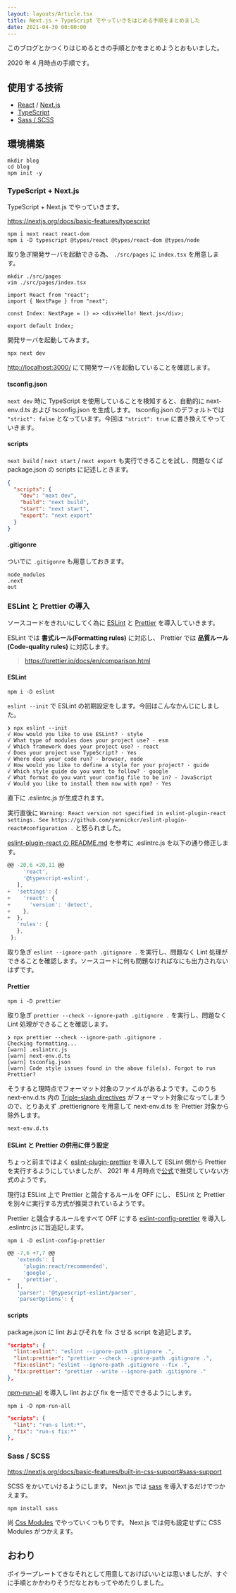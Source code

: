 ```yaml
---
layout: layouts/Article.tsx
title: Next.js + TypeScript でやっていきをはじめる手順をまとめました
date: 2021-04-30 00:00:00
---
```


このブログとかつくりはじめるときの手順とかをまとめようとおもいました。

2020 年 4 月時点の手順です。

## 使用する技術

- [React](https://reactjs.org/) / [Next.js](https://nextjs.org/)
- [TypeScript](https://www.typescriptlang.org/)
- [Sass / SCSS](https://sass-lang.com/)

## 環境構築

```
mkdir blog
cd blog
npm init -y
```

### TypeScript + Next.js

TypeScript + Next.js でやっていきます。

<https://nextjs.org/docs/basic-features/typescript>

```
npm i next react react-dom
npm i -D typescript @types/react @types/react-dom @types/node
```

取り急ぎ開発サーバを起動できる為、 `./src/pages` に `index.tsx` を用意します。

```
mkdir ./src/pages
vim ./src/pages/index.tsx
```

```typescript:index.tsx
import React from "react";
import { NextPage } from "next";

const Index: NextPage = () => <div>Hello! Next.js</div>;

export default Index;
```

開発サーバを起動してみます。

```
npx next dev
```

<http://localhost:3000/> にて開発サーバを起動していることを確認します。

#### tsconfig.json

`next dev` 時に TypeScript を使用していることを検知すると、自動的に next-env.d.ts および tsconfig.json
を生成します。 tsconfig.json のデフォルトでは `"strict": false` となっています。今回は `"strict": true`
に書き換えてやっていきます。

#### scripts

`next build` / `next start` / `next export` も実行できることを試し、問題なくば package.json の
scripts に記述しときます。

```json:package.json
{
  "scripts": {
    "dev": "next dev",
    "build": "next build",
    "start": "next start",
    "export": "next export"
  }
}
```

#### .gitigonre

ついでに `.gitigonre` も用意しておきます。

```.gitignore
node_modules
.next
out
```

### ESLint と Prettier の導入

ソースコードをきれいにしてく為に [ESLint](https://eslint.org/) と
[Prettier](https://prettier.io/) を導入していきます。

ESLint では **書式ルール(Formatting rules)** に対応し、 Prettier では **品質ルール(Code-quality
rules)** に対応します。

> <https://prettier.io/docs/en/comparison.html>

#### ESLint

```
npm i -D eslint
```

`eslint --init` で ESLint の初期設定をします。今回はこんなかんじにしました。

```
❯ npx eslint --init
√ How would you like to use ESLint? · style
√ What type of modules does your project use? · esm
√ Which framework does your project use? · react
√ Does your project use TypeScript? · Yes
√ Where does your code run? · browser, node
√ How would you like to define a style for your project? · guide
√ Which style guide do you want to follow? · google
√ What format do you want your config file to be in? · JavaScript
√ Would you like to install them now with npm? · Yes
```

直下に .eslintrc.js が生成されます。

実行直後に
`Warning: React version not specified in eslint-plugin-react settings. See https://github.com/yannickcr/eslint-plugin-react#configuration .`
と怒られました。

[eslint-plugin-react の README.md](https://github.com/yannickcr/eslint-plugin-react#configuration)
を参考に .eslintrc.js を以下の通り修正します。

```diff:.eslintrc.js
@@ -20,6 +20,11 @@
     'react',
     '@typescript-eslint',
   ],
+  'settings': {
+    'react': {
+      'version': 'detect',
+    },
+  },
   'rules': {
   },
 };
```

取り急ぎ `eslint --ignore-path .gitignore .` を実行し、問題なく Lint
処理ができることを確認します。ソースコードに何も問題なければなにも出力されないはずです。

#### Prettier

```
npm i -D prettier
```

取り急ぎ `prettier --check --ignore-path .gitignore .` を実行し、問題なく Lint
処理ができることを確認します。

```
❯ npx prettier --check --ignore-path .gitignore .
Checking formatting...
[warn] .eslintrc.js
[warn] next-env.d.ts
[warn] tsconfig.json
[warn] Code style issues found in the above file(s). Forgot to run Prettier?
```

そうすると現時点でフォーマット対象のファイルがあるようです。このうち next-env.d.ts 内の
[Triple-slash directives](https://www.typescriptlang.org/docs/handbook/triple-slash-directives.html)
がフォーマット対象になってしまうので、とりあえず .prettierignore を用意して next-env.d.ts を Prettier
対象から除外します。

```.prettierignore
next-env.d.ts
```

#### ESLint と Prettier の併用に伴う設定

ちょっと前まではよく
[eslint-plugin-prettier](https://www.npmjs.com/package/eslint-plugin-prettier)
を導入して ESLint 側から Prettier を実行するようにしていましたが、 2021 年 4
月時点で[公式](https://prettier.io/docs/en/integrating-with-linters.html)で推奨していない方式のようです。

現行は ESLint 上で Prettier と競合するルールを OFF にし、 ESLint と Prettier
を別々に実行する方式が推奨されているようです。

Prettier と競合するルールをすべて OFF にする
[eslint-config-prettier](https://www.npmjs.com/package/eslint-config-prettier)
を導入し .eslintrc.js に旨追記します。

```
npm i -D eslint-config-prettier
```

```diff:.eslintrc.js
@@ -7,6 +7,7 @@
   'extends': [
     'plugin:react/recommended',
     'google',
+    'prettier',
   ],
   'parser': '@typescript-eslint/parser',
   'parserOptions': {
```

#### scripts

package.json に lint およびそれを fix させる script を追記します。

```json:package.json
"scripts": {
  "lint:eslint": "eslint --ignore-path .gitignore .",
  "lint:prettier": "prettier --check --ignore-path .gitignore .",
  "fix:eslint": "eslint --ignore-path .gitignore --fix .",
  "fix:prettier": "prettier --write --ignore-path .gitignore ."
},
```

[npm-run-all](https://www.npmjs.com/package/npm-run-all) を導入し lint および fix
を一括でできるようにします。

```
npm i -D npm-run-all
```

```json:package.json
"scripts": {
  "lint": "run-s lint:*",
  "fix": "run-s fix:*"
},
```

### Sass / SCSS

<https://nextjs.org/docs/basic-features/built-in-css-support#sass-support>

SCSS をかいていけるようにします。 Next.js では [sass](https://www.npmjs.com/package/sass)
を導入するだけでつかえます。

```
npm install sass
```

尚 [Css Modules](https://github.com/css-modules/css-modules) でやっていくつもりです。 Next.js
では何も設定せずに CSS Modules がつかえます。

## おわり

ボイラープレートてきなそれとして用意しておけばいいとは思いましたが、すぐに手順とかかわりそうだなとおもってやめたりしました。
